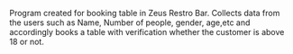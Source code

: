 Program created for booking table in Zeus Restro Bar. Collects data from the users such as Name, Number of people, gender, age,etc and accordingly books a table with verification whether the customer is above 18 or not. 
